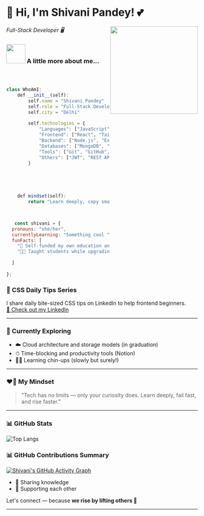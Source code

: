 # 🌸 Hi, I'm Shivani Pandey! 💕

<img align='right' src="https://media.giphy.com/media/ieyl9zmCjO4b4t6qoY/giphy.gif" width="230">

<p><em>Full-Stack Developer 🖥  </em></p>



### <img src="https://media.giphy.com/media/VgCDAzcKvsR6OM0uWg/giphy.gif" width="50"> A little more about me...  

```javascript



class WhoAmI:
    def __init__(self):
        self.name = "Shivani Pandey"
        self.role = "Full-Stack Developer"
        self.city = "Delhi"
        
        self.technologies = {
            "Languages": ["JavaScript", "Python", "HTML", "CSS"],
            "Frontend": ["React", "Tailwind CSS","EJS"],
            "Backend": ["Node.js", "Express.js"],
            "Databases": ["MongoDB", "PostgreSQL"],
            "Tools": ["Git", "GitHub", "Postman", "Cloudinary"],
            "Others": ["JWT", "REST APIs", "React Router"]
        }

       

   

    def mindset(self):
        return "Learn deeply, copy smart, fail fast, and rise faster 💪"



   const shivani = {
  pronouns: "she/her",
  currentlyLearning: "Something cool ",
  funFacts: [
    "💸 Self-funded my own education and courses",
    "👩‍🏫 Taught students while upgrading my own skills"
    
  ]
 
};

```
### 💬 CSS Daily Tips Series
I share daily bite-sized CSS tips on LinkedIn to help frontend beginners.  
[🔗 Check out my LinkedIn](https://www.linkedin.com/in/shivani-pandey/)

---

### 🌱 Currently Exploring
- ☁️ Cloud architecture and storage models (in graduation)
- ⏱ Time-blocking and productivity tools (Notion)
- 🧗‍♀️ Learning chin-ups (slowly but surely!)

---

### ❤️‍🔥 My Mindset
> "Tech has no limits — only your curiosity does. Learn deeply, fail fast, and rise faster."

---



### 📊 GitHub Stats
![Top Langs](https://github-readme-stats.vercel.app/api/top-langs/?username=shivanipandey5678&layout=compact&theme=radical)



### 📊 GitHub Contributions Summary

[![Shivani's GitHub Activity Graph](https://github-readme-activity-graph.vercel.app/graph?username=shivanipandey5678&theme=react-dark&hide_border=true)](https://github.com/shivanipandey5678)




- 📢 Sharing knowledge
- 🤝 Supporting each other

Let's connect — because **we rise by lifting others 💫**

---
